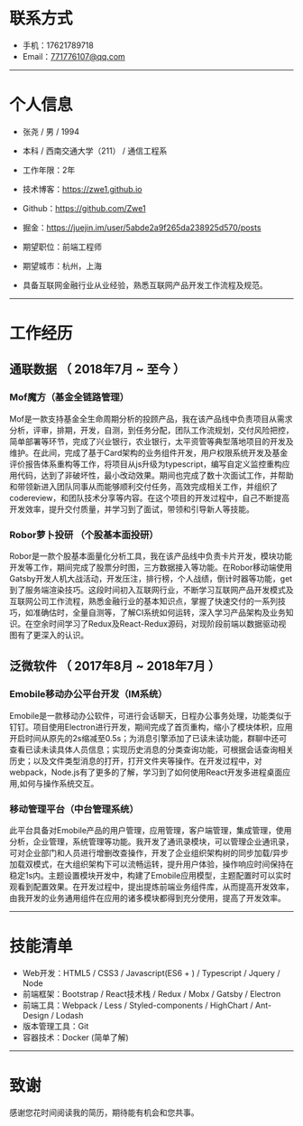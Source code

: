 # 联系方式

- 手机：17621789718
- Email：771776107@qq.com 
---

# 个人信息

 - 张尧 / 男 / 1994 
 - 本科 / 西南交通大学（211） / 通信工程系
 - 工作年限：2年
 - 技术博客：https://zwe1.github.io
 - Github：https://github.com/Zwe1
 - 掘金：https://juejin.im/user/5abde2a9f265da238925d570/posts

 - 期望职位：前端工程师
 - 期望城市：杭州，上海
 - 具备互联网金融行业从业经验，熟悉互联网产品开发工作流程及规范。

---

# 工作经历

## 通联数据 （ 2018年7月 ~ 至今 ）

### Mof魔方（基金全链路管理）
Mof是一款支持基金全生命周期分析的投顾产品，我在该产品线中负责项目从需求分析，评审，排期，开发，自测，到任务分配，团队工作流规划，交付风险把控，简单部署等环节，完成了兴业银行，农业银行，太平资管等典型落地项目的开发及维护。在此间，完成了基于Card架构的业务组件开发，用户权限系统开发及基金评价报告体系重构等工作，将项目从js升级为typescript，编写自定义监控重构应用代码，达到了非破坏性，最小改动效果。期间也完成了数十次面试工作，并帮助和带领新进入团队同事从而能够顺利交付任务，高效完成相关工作，并组织了codereview，和团队技术分享等内容。在这个项目的开发过程中，自己不断提高开发效率，提升交付质量，并学习到了面试，带领和引导新人等技能。


### Robor萝卜投研 （个股基本面投研）
Robor是一款个股基本面量化分析工具，我在该产品线中负责卡片开发，模块功能开发等工作，期间完成了股票分时图，三方数据接入等功能。在Robor移动端使用Gatsby开发人机大战活动，开发压注，排行榜，个人战绩，倒计时器等功能，get到了服务端渲染技巧。这段时间初入互联网行业，不断学习互联网产品开发模式及互联网公司工作流程，熟悉金融行业的基本知识点，掌握了快速交付的一系列技巧，如准确估时，全量自测等，了解CI系统如何运转，深入学习产品架构及业务知识。在空余时间学习了Redux及React-Redux源码，对现阶段前端以数据驱动视图有了更深入的认识。

 
## 泛微软件 （ 2017年8月 ~ 2018年7月 ）

### Emobile移动办公平台开发（IM系统）
Emobile是一款移动办公软件，可进行会话聊天，日程办公事务处理，功能类似于钉钉。项目使用Electron进行开发，期间完成了首页重构，缩小了模块体积，应用开启时间从原先的2s缩减至0.5s；为消息引擎添加了已读未读功能，群聊中还可查看已读未读具体人员信息；实现历史消息的分类查询功能，可根据会话查询相关历史；以及文件类型消息的打开，打开文件夹等操作。在开发过程中，对webpack，Node.js有了更多的了解，学习到了如何使用React开发多进程桌面应用,如何与操作系统交互。

### 移动管理平台（中台管理系统）

此平台具备对Emobile产品的用户管理，应用管理，客户端管理，集成管理，使用分析，企业管理，系统管理等功能。我开发了通讯录模块，可以管理企业通讯录，可对企业部门和人员进行增删改查操作，开发了企业组织架构树的同步加载/异步加载双模式，在大组织架构下可以流畅运转，提升用户体验，操作响应时间保持在稳定1s内。主题设置模块开发中，构建了Emobile应用模型，主题配置时可以实时观看到配置效果。在开发过程中，提出提炼前端业务组件库，从而提高开发效率，由我开发的业务通用组件在应用的诸多模块都得到充分使用，提高了开发效率。

---

# 技能清单

- Web开发：HTML5 / CSS3 / Javascript(ES6 + ) / Typescript / Jquery / Node
- 前端框架：Bootstrap / React技术栈 / Redux / Mobx / Gatsby / Electron 
- 前端工具：Webpack / Less / Styled-components / HighChart / Ant-Design / Lodash
- 版本管理工具：Git
- 容器技术：Docker (简单了解)

---

# 致谢
感谢您花时间阅读我的简历，期待能有机会和您共事。
